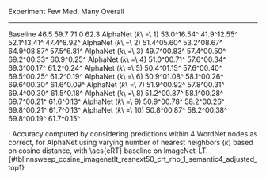 Experiment                     Few         Med.         Many     Overall
---------------------  -----------  -----------  -----------  ----------
Baseline                      46.5         59.7         71.0        62.3
AlphaNet (_k_\ =\ 1)   53.0^16.54^  41.9^12.55^  52.1^13.41^  47.4^8.92^
AlphaNet (_k_\ =\ 2)   51.4^05.60^  53.2^08.67^  64.9^08.87^  57.5^6.81^
AlphaNet (_k_\ =\ 3)   49.7^00.83^  57.4^00.50^  69.2^00.33^  60.9^0.25^
AlphaNet (_k_\ =\ 4)   51.0^00.71^  57.6^00.34^  69.3^00.17^  61.2^0.24^
AlphaNet (_k_\ =\ 5)   50.4^01.15^  57.6^00.40^  69.5^00.25^  61.2^0.19^
AlphaNet (_k_\ =\ 6)   50.9^01.08^  58.1^00.26^  69.6^00.30^  61.6^0.09^
AlphaNet (_k_\ =\ 7)   51.9^00.92^  57.8^00.31^  69.4^00.30^  61.5^0.18^
AlphaNet (_k_\ =\ 8)   51.2^00.87^  58.1^00.28^  69.7^00.21^  61.6^0.13^
AlphaNet (_k_\ =\ 9)   50.9^00.78^  58.2^00.26^  69.8^00.21^  61.7^0.13^
AlphaNet (_k_\ =\ 10)  50.8^00.87^  58.2^00.38^  69.8^00.19^  61.7^0.15^

: Accuracy computed by considering predictions within 4 WordNet nodes as correct, for AlphaNet using varying number of nearest neighbors (_k_) based on cosine distance, with \acs{cRT} baseline on ImageNet-LT. {#tbl:nnsweep_cosine_imagenetlt_resnext50_crt_rho_1_semantic4_adjusted_top1}
